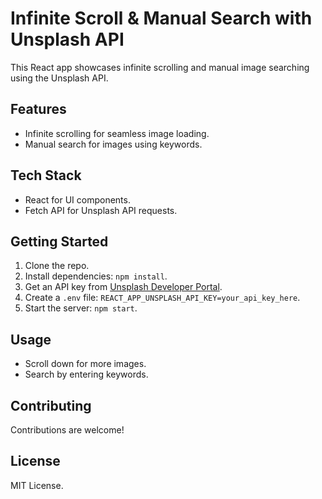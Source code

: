 # Infinite Scroll & Manual Search with Unsplash API

This React app showcases infinite scrolling and manual image searching using the Unsplash API.

## Features

- Infinite scrolling for seamless image loading.
- Manual search for images using keywords.

## Tech Stack

- React for UI components.
- Fetch API for Unsplash API requests.

## Getting Started

1. Clone the repo.
2. Install dependencies: `npm install`.
3. Get an API key from [Unsplash Developer Portal](https://unsplash.com/developers).
4. Create a `.env` file: `REACT_APP_UNSPLASH_API_KEY=your_api_key_here`.
5. Start the server: `npm start`.

## Usage

- Scroll down for more images.
- Search by entering keywords.

## Contributing

Contributions are welcome!

## License

MIT License.
